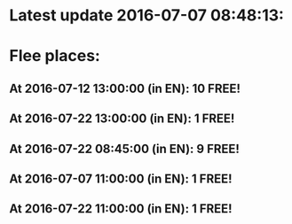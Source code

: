 # Latest update 2016-07-07 08:48:13:
# Flee places:
## At 2016-07-12 13:00:00 (in EN): 10 FREE!
## At 2016-07-22 13:00:00 (in EN): 1 FREE!
## At 2016-07-22 08:45:00 (in EN): 9 FREE!
## At 2016-07-07 11:00:00 (in EN): 1 FREE!
## At 2016-07-22 11:00:00 (in EN): 1 FREE!
